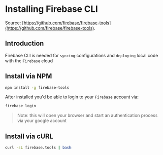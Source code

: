 # Installing Firebase CLI

Source: [https://github.com/firebase/firebase-tools](https://github.com/firebase/firebase-tools).

## Introduction

Firebase CLI is needed for `syncing` configurations and `deploying` local code with the `Firebase` cloud

## Install via NPM

```sh
npm install -g firebase-tools
```

After installed you'd be able to login to your `Firebase` account via:

```sh
firebase login
```

> Note: this will open your browser and start an authentication process via your google account

## Install via cURL

```sh
curl -sL firebase.tools | bash
```
